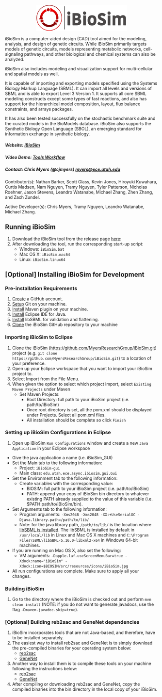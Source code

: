 
<p align="center">
  <img  src="docs/media/iBioSim_horizontal.png">
</p>

iBioSim is a computer-aided design (CAD) tool aimed for the modeling, analysis, and design of genetic circuits. 
While iBioSim primarily targets models of genetic circuits, models representing metabolic networks, cell-signaling pathways, 
and other biological and chemical systems can also be analyzed. 

iBioSim also includes modeling and visualization support for multi-cellular and spatial models as well. 

It is capable of importing and exporting models specified using the Systems Biology Markup Language (SBML). 
It can import all levels and versions of SBML and is able to export Level 3 Version 1. 
It supports all core SBML modeling constructs except some types of fast reactions, and also has support for the 
hierarchical model composition, layout, flux balance constraints, and arrays packages. 

It has also been tested successfully on the stochastic benchmark suite and the curated models in the BioModels database. 
iBioSim also supports the Synthetic Biology Open Language (SBOL), an emerging standard for information exchange in synthetic 
biology.

##### Website: [iBioSim](http://www.async.ece.utah.edu/ibiosim)
##### Video Demo: [Tools Workflow](https://www.youtube.com/watch?v=g4xayzlyC2Q)
##### Contact: Chris Myers (@cjmyers) myers@ece.utah.edu

Contributor(s): Nathan Barker, Scott Glass, Kevin Jones, Hiroyuki Kuwahara, Curtis Madsen, Nam Nguyen, Tramy Nguyen, Tyler Patterson, Nicholas Roehner, Jason Stevens, Leandro Watanabe, Michael Zhang, Zhen Zhang, and Zach Zundel.

Active Developer(s): Chris Myers, Tramy Nguyen, Leandro Watanabe, Michael Zhang.

## Running iBioSim
1. Download the iBioSim tool from the release page [here](https://github.com/MyersResearchGroup/iBioSim/releases): 
2. After downloading the tool, run the corresponding start-up script:
      * Windows: ```iBioSim.bat``` 
      * Mac OS X: ```iBioSim.mac64```
      * Linux: ```iBioSim.linux64```


## [Optional] Installing iBioSim for Development

### Pre-installation Requirements
1. [Create](https://github.com/) a GitHub account.
2. [Setup](https://help.github.com/articles/set-up-git) Git on your machine.
3. [Install](https://maven.apache.org/download.cgi) Maven plugin on your machine.
4. [Install](http://www.eclipse.org) Eclipse IDE  for Java. 
5. [Install](https://sourceforge.net/projects/sbml/files/libsbml/5.16.0/experimental/) libSBML for validation and flattening.
6. [Clone](https://help.github.com/articles/cloning-a-repository/) the iBioSim GitHub repository to your machine


### Importing iBioSim to Eclipse
1. Clone the iBioSim (https://github.com/MyersResearchGroup/iBioSim.git) project (e.g. ```git clone https://github.com/MyersResearchGroup/iBioSim.git```) to a location of your preference.
2. Open up your Eclipse workspace that you want to import your iBioSim project to.
3. Select Import from the File Menu.
4. When given the option to select which project import, select ```Existing Maven Projects``` under Maven
   * Set Maven Projects:
      * Root Directory: full path to your iBioSim project (i.e. path/to/iBioSim)
      * Once root directory is set, all the pom.xml should be displayed under Projects. Select all pom.xml files.
      * All installation should be complete so click ```Finish```

### Setting up iBioSim Configurations in Eclipse
1. Open up iBioSim ```Run Configurations``` window and create a new ```Java Application``` in your Eclipse workspace
  * Give the java application a name (i.e. iBioSim_GUI)
  * Set the Main tab to the following information:
    * Project: ```iBioSim-gui```
    * Main class: ```edu.utah.ece.async.ibiosim.gui.Gui```
  * Set the Environment tab to the following information:
    * Create variables with the corresponding value:
      * BIOSIM: full path to your iBioSim project (i.e. path/to/iBioSim)
      * PATH: append your copy of iBioSim bin directory to whatever existing PATH already supplied to the value of this variable (i.e. $PATH:path/to/iBioSim/bin).
  * Set Arguments tab to the following information:
    * Program arguments: ```-Xms2048 -Xms2048 -XX:+UseSerialGC -Djava.library.path=/path/to/lib/```
    * Note: for the java library path, ```/path/to/lib/``` is the location where [libSBML is installed](#pre-installation-requirements). The libSBML is installed by default in ```/usr/local/lib``` in Linux and Mac OS X machines and ```C:\Program Files\SBML\libSBML-5.16.0-libxml2-x64``` in Windows 64-bit machines. 
  * If you are running on Mac OS X, also set the following:
    * VM arguments: ```-Dapple.laf.useScreenMenuBar=true -Xdock:name="iBioSim" -Xdock:icon=$BIOSIM/src/resources/icons/iBioSim.jpg```
  * All run configurations are complete. Make sure to apply all your changes.
  
### Building iBioSim
1. Go to the directory where the iBioSim is checked out and perform ```mvn clean install``` (NOTE: if you do not want to generate javadocs, use the flag ```-Dmaven.javadoc.skip=true```).

### [Optional] Building reb2sac and GeneNet dependencies
1. iBioSim incorporates tools that are not Java-based, and therefore, have to be installed separately. 
2. The easiest way to install reb2sac and GeneNet is to simply download the pre-compiled binaries for your operating system below: 
   * [reb2sac](https://github.com/MyersResearchGroup/reb2sac/releases)
   * [GeneNet](https://github.com/MyersResearchGroup/GeneNet/releases)
3. Another way to install them is to compile these tools on your machine following the instructions below:
   * [reb2sac](https://github.com/MyersResearchGroup/reb2sac/)
   * [GeneNet](https://github.com/MyersResearchGroup/GeneNet/)
4. After compiling or downloading reb2sac and GeneNet, copy the compiled binaries into the bin directory in the local copy of your iBioSim.


   
